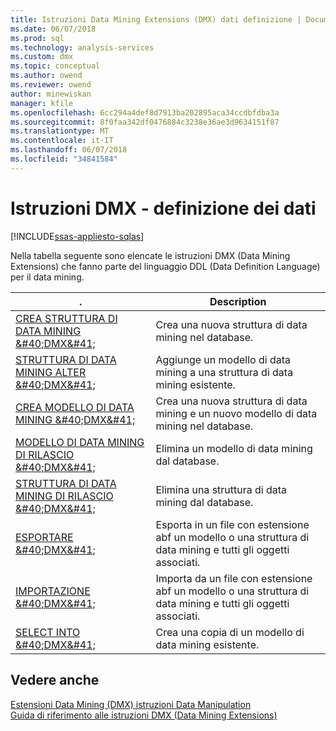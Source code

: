 ```yaml
---
title: Istruzioni Data Mining Extensions (DMX) dati definizione | Documenti Microsoft
ms.date: 06/07/2018
ms.prod: sql
ms.technology: analysis-services
ms.custom: dmx
ms.topic: conceptual
ms.author: owend
ms.reviewer: owend
author: minewiskan
manager: kfile
ms.openlocfilehash: 6cc294a4def8d7913ba202895aca34ccdbfdba3a
ms.sourcegitcommit: 8f0faa342df0476884c3238e36ae3d9634151f87
ms.translationtype: MT
ms.contentlocale: it-IT
ms.lasthandoff: 06/07/2018
ms.locfileid: "34841584"
---
```

# <a name="dmx-statements---data-definition"></a>Istruzioni DMX - definizione dei dati 
[!INCLUDE[ssas-appliesto-sqlas](../includes/ssas-appliesto-sqlas.md)]

  Nella tabella seguente sono elencate le istruzioni DMX (Data Mining Extensions) che fanno parte del linguaggio DDL (Data Definition Language) per il data mining.  
  
|.|Description|  
|---------------|-----------------|  
|[CREA STRUTTURA DI DATA MINING &AMP;#40;DMX&AMP;#41;](../dmx/create-mining-structure-dmx.md)|Crea una nuova struttura di data mining nel database.|  
|[STRUTTURA DI DATA MINING ALTER &AMP;#40;DMX&AMP;#41;](../dmx/alter-mining-structure-dmx.md)|Aggiunge un modello di data mining a una struttura di data mining esistente.|  
|[CREA MODELLO DI DATA MINING &AMP;#40;DMX&AMP;#41;](../dmx/create-mining-model-dmx.md)|Crea una nuova struttura di data mining e un nuovo modello di data mining nel database.|  
|[MODELLO DI DATA MINING DI RILASCIO &AMP;#40;DMX&AMP;#41;](../dmx/drop-mining-model-dmx.md)|Elimina un modello di data mining dal database.|  
|[STRUTTURA DI DATA MINING DI RILASCIO &AMP;#40;DMX&AMP;#41;](../dmx/drop-mining-structure-dmx.md)|Elimina una struttura di data mining dal database.|  
|[ESPORTARE &AMP;#40;DMX&AMP;#41;](../dmx/export-dmx.md)|Esporta in un file con estensione abf un modello o una struttura di data mining e tutti gli oggetti associati.|  
|[IMPORTAZIONE &AMP;#40;DMX&AMP;#41;](../dmx/import-dmx.md)|Importa da un file con estensione abf un modello o una struttura di data mining e tutti gli oggetti associati.|  
|[SELECT INTO &AMP;#40;DMX&AMP;#41;](../dmx/select-into-dmx.md)|Crea una copia di un modello di data mining esistente.|  
  
## <a name="see-also"></a>Vedere anche  
 [Estensioni Data Mining &#40;DMX&#41; istruzioni Data Manipulation](../dmx/dmx-statements-data-manipulation.md)   
 [Guida di riferimento alle istruzioni DMX &#40;Data Mining Extensions&#41;](../dmx/data-mining-extensions-dmx-statements.md)  
  
  
